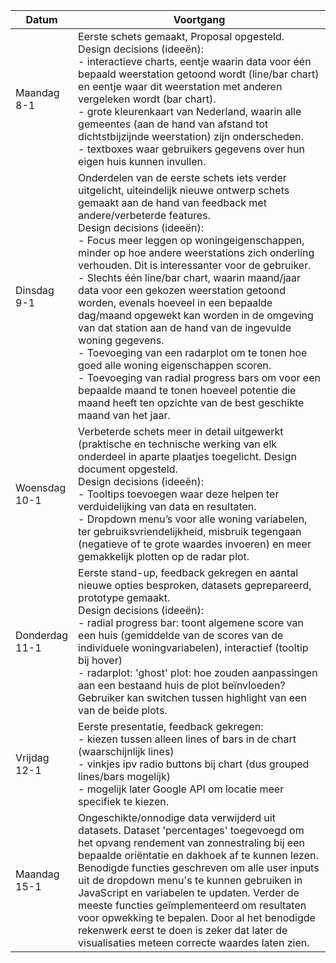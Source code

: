Datum | Voortgang
--- | ---
Maandag <br> 8-1 | Eerste schets gemaakt, Proposal opgesteld. <br> Design decisions (ideeën): <br> - interactieve charts, eentje waarin data voor één bepaald weerstation getoond wordt (line/bar chart) en eentje waar dit weerstation met anderen vergeleken wordt (bar chart). <br> - grote kleurenkaart van Nederland, waarin alle gemeentes (aan de hand van afstand tot dichtstbijzijnde weerstation) zijn onderscheden. <br> - textboxes waar gebruikers gegevens over hun eigen huis kunnen invullen. 
Dinsdag <br> 9-1 | Onderdelen van de eerste schets iets verder uitgelicht, uiteindelijk nieuwe ontwerp schets gemaakt aan de hand van feedback met andere/verbeterde features. <br> Design decisions (ideeën): <br> - Focus meer leggen op woningeigenschappen, minder op hoe andere weerstations zich onderling verhouden. Dit is interessanter voor de gebruiker. <br> - Slechts één line/bar chart, waarin maand/jaar data voor een gekozen weerstation getoond worden, evenals hoeveel in een bepaalde dag/maand opgewekt kan worden in de omgeving van dat station aan de hand van de ingevulde woning gegevens. <br> - Toevoeging van een radarplot om te tonen hoe goed alle woning eigenschappen scoren. <br> - Toevoeging van radial progress bars om voor een bepaalde maand te tonen hoeveel potentie die maand heeft ten opzichte van de best geschikte maand van het jaar. 
Woensdag <br> 10-1 | Verbeterde schets meer in detail uitgewerkt (praktische en technische werking van elk onderdeel in aparte plaatjes toegelicht. Design document opgesteld. <br> Design decisions (ideeën): <br> - Tooltips toevoegen waar deze helpen ter verduidelijking van data en resultaten. <br> - Dropdown menu’s voor alle woning variabelen, ter gebruiksvriendelijkheid, misbruik tegengaan (negatieve of te grote waardes invoeren) en meer gemakkelijk plotten op de radar plot.
Donderdag <br> 11-1 | Eerste stand-up, feedback gekregen en aantal nieuwe opties besproken, datasets geprepareerd, prototype gemaakt. <br> Design decisions (ideeën): <br>- radial progress bar: toont algemene score van een huis (gemiddelde van de scores van de individuele woningvariabelen), interactief (tooltip bij hover) <br> - radarplot: &#39;ghost&#39; plot: hoe zouden aanpassingen aan een bestaand huis de plot beïnvloeden? Gebruiker kan switchen tussen highlight van een van de beide plots.
Vrijdag <br> 12-1 | Eerste presentatie, feedback gekregen: <br> - kiezen tussen alleen lines of bars in de chart (waarschijnlijk lines) <br> - vinkjes ipv radio buttons bij chart (dus grouped lines/bars mogelijk) <br> - mogelijk later Google API om locatie meer specifiek te kiezen.
Maandag <br> 15-1 | Ongeschikte/onnodige data verwijderd uit datasets. Dataset 'percentages' toegevoegd om het opvang rendement van zonnestraling bij een bepaalde oriëntatie en dakhoek af te kunnen lezen. Benodigde functies geschreven om alle user inputs uit de dropdown menu's te kunnen gebruiken in JavaScript en variabelen te updaten. Verder de meeste functies geïmplementeerd om resultaten voor opwekking te bepalen. Door al het benodigde rekenwerk eerst te doen is zeker dat later de visualisaties meteen correcte waardes laten zien.
